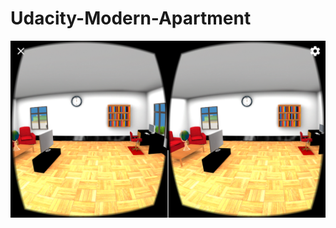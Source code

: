 # Udacity-Modern-Apartment


![Alt text](screenshot.png?raw=true "Screenshot of Udacity Modern Apartment")
